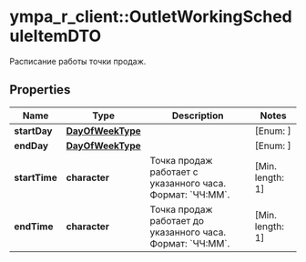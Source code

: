 # ympa_r_client::OutletWorkingScheduleItemDTO

Расписание работы точки продаж.

## Properties
Name | Type | Description | Notes
------------ | ------------- | ------------- | -------------
**startDay** | [**DayOfWeekType**](DayOfWeekType.md) |  | [Enum: ] 
**endDay** | [**DayOfWeekType**](DayOfWeekType.md) |  | [Enum: ] 
**startTime** | **character** | Точка продаж работает c указанного часа.  Формат: &#x60;ЧЧ:ММ&#x60;.  | [Min. length: 1] 
**endTime** | **character** | Точка продаж работает до указанного часа.  Формат: &#x60;ЧЧ:ММ&#x60;.  | [Min. length: 1] 


